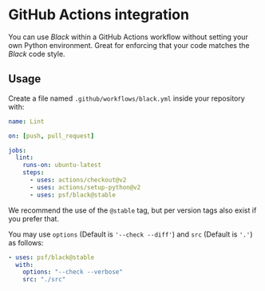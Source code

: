 # GitHub Actions integration

You can use _Black_ within a GitHub Actions workflow without setting your own Python
environment. Great for enforcing that your code matches the _Black_ code style.

## Usage

Create a file named `.github/workflows/black.yml` inside your repository with:

```yaml
name: Lint

on: [push, pull_request]

jobs:
  lint:
    runs-on: ubuntu-latest
    steps:
      - uses: actions/checkout@v2
      - uses: actions/setup-python@v2
      - uses: psf/black@stable
```

We recommend the use of the `@stable` tag, but per version tags also exist if you prefer
that.

You may use `options` (Default is `'--check --diff'`) and `src` (Default is `'.'`) as
follows:

```yaml
- uses: psf/black@stable
  with:
    options: "--check --verbose"
    src: "./src"
```
